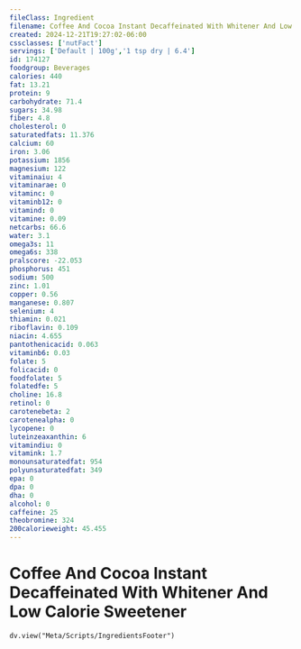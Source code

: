 ```yaml
---
fileClass: Ingredient
filename: Coffee And Cocoa Instant Decaffeinated With Whitener And Low Calorie Sweetener
created: 2024-12-21T19:27:02-06:00
cssclasses: ['nutFact']
servings: ['Default | 100g','1 tsp dry | 6.4']
id: 174127
foodgroup: Beverages
calories: 440
fat: 13.21
protein: 9
carbohydrate: 71.4
sugars: 34.98
fiber: 4.8
cholesterol: 0
saturatedfats: 11.376
calcium: 60
iron: 3.06
potassium: 1856
magnesium: 122
vitaminaiu: 4
vitaminarae: 0
vitaminc: 0
vitaminb12: 0
vitamind: 0
vitamine: 0.09
netcarbs: 66.6
water: 3.1
omega3s: 11
omega6s: 338
pralscore: -22.053
phosphorus: 451
sodium: 500
zinc: 1.01
copper: 0.56
manganese: 0.807
selenium: 4
thiamin: 0.021
riboflavin: 0.109
niacin: 4.655
pantothenicacid: 0.063
vitaminb6: 0.03
folate: 5
folicacid: 0
foodfolate: 5
folatedfe: 5
choline: 16.8
retinol: 0
carotenebeta: 2
carotenealpha: 0
lycopene: 0
luteinzeaxanthin: 6
vitamindiu: 0
vitamink: 1.7
monounsaturatedfat: 954
polyunsaturatedfat: 349
epa: 0
dpa: 0
dha: 0
alcohol: 0
caffeine: 25
theobromine: 324
200calorieweight: 45.455
---
```


# Coffee And Cocoa Instant Decaffeinated With Whitener And Low Calorie Sweetener

```dataviewjs
dv.view("Meta/Scripts/IngredientsFooter")
```